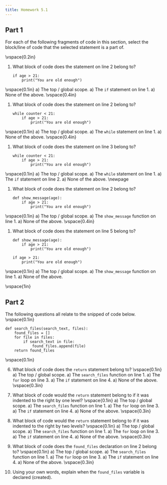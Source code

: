 ```yaml
---
title: Homework 5.1
---
```


## Part 1

For each of the following fragments of code in this section, select the block/line of code that the selected statement is a part of.

\vspace{0.2in}

1) What block of code does the statement on line 2 belong to?

    ```{#mycode .python .numberLines}
    if age > 21:
        print("You are old enough")
    ```
\vspace{0.1in}
    a) The top / global scope.
    a) The `if` statement on line 1.
    a) None of the above.
\vspace{0.4in}

1) What block of code does the statement on line 2 belong to?

    ```{#mycode .python .numberLines}
    while counter < 21:
        if age > 21:
            print("You are old enough")
    ```
\vspace{0.1in}
    a) The top / global scope.
    a) The `while` statement on line 1.
    a) None of the above.
\vspace{0.4in}

1) What block of code does the statement on line 3 belong to?

    ```{#mycode .python .numberLines}
    while counter < 21:
        if age > 21:
            print("You are old enough")
    ```
\vspace{0.1in}
    a) The top / global scope.
    a) The `while` statement on line 1.
    a) The `if` statement on line 2.
    a) None of the above.
\newpage

1) What block of code does the statement on line 2 belong to?

    ```{#mycode .python .numberLines}
    def show_message(age):
        if age > 21:
            print("You are old enough")
    ```
\vspace{0.1in}
    a) The top / global scope.
    a) The `show_message` function on line 1.
    a) None of the above.
\vspace{0.4in}

1) What block of code does the statement on line 5 belong to?

    ```{#mycode .python .numberLines}
    def show_message(age):
        if age > 21:
            print("You are old enough")

    if age > 21:
        print("You are old enough")
    ```
\vspace{0.1in}
    a) The top / global scope.
    a) The `show_message` function on line 1.
    a) None of the above.

\vspace{1in}
## Part 2

The following questions all relate to the snipped of code below.
\vspace{0.1in}

```{#mycode .python .numberLines}
def search_files(search_text, files):
    found_files = []
    for file in files:
        if search_text in file:
            found_files.append(file)
    return found_files
```

\vspace{0.1in}

6) What block of code does the `return` statement belong to?
\vspace{0.1in}
    a) The top / global scope.
    a) The `search_files` function on line 1.
    a) The `for` loop on line 3.
    a) The `if` statement on line 4.
    a) None of the above.
\vspace{0.3in}

1) What block of code would the `return` statement belong to if it was indented to the right by one level?
\vspace{0.1in}
    a) The top / global scope.
    a) The `search_files` function on line 1.
    a) The `for` loop on line 3.
    a) The `if` statement on line 4.
    a) None of the above.
\vspace{0.3in}

1) What block of code would the `return` statement belong to if it was indented to the right by two levels?
\vspace{0.1in}
    a) The top / global scope.
    a) The `search_files` function on line 1.
    a) The `for` loop on line 3.
    a) The `if` statement on line 4.
    a) None of the above.
\vspace{0.3in}

1) What block of code does the `found_files` declaration on line 2 belong to?
\vspace{0.1in}
    a) The top / global scope.
    a) The `search_files` function on line 1.
    a) The `for` loop on line 3.
    a) The `if` statement on line 4.
    a) None of the above.
\vspace{0.3in}

1) Using your own words, explain when the `found_files` variable is declared (created).
